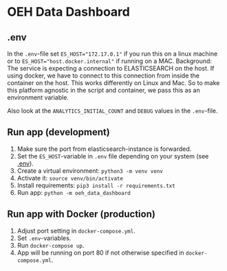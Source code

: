 # OEH Data Dashboard

## .env

In the `.env`-file set `ES_HOST="172.17.0.1"` if you run this on a linux machine or to `ES_HOST="host.docker.internal"` if running on a MAC.
Background: The service is expecting a connection to ELASTICSEARCH on the host.
If using docker, we have to connect to this connection from inside the container on the host.
This works differently on Linux and Mac.
So to make this platform agnostic in the script and container, we pass this as an environment variable.

Also look at the `ANALYTICS_INITIAL_COUNT` and `DEBUG` values in the `.env`-file.

## Run app (development)

1. Make sure the port from elasticsearch-instance is forwarded.
1. Set the `ES_HOST`-variable in `.env` file depending on your system (see [.env](#.env)).
1. Create a virtual environment: `python3 -m venv venv`
1. Activate it: `source venv/bin/activate`
1. Install requirements: `pip3 install -r requirements.txt`
1. Run app: `python -m oeh_data_dashboard`


## Run app with Docker (production)

1. Adjust port setting in `docker-compose.yml`.
1. Set `.env`-variables.
1. Run `docker-compose up`.
1. App will be running on port 80 if not otherwise specified in `docker-compose.yml`.
